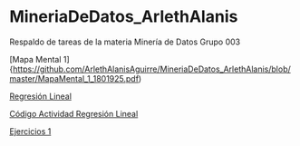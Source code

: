 # MineriaDeDatos_ArlethAlanis
Respaldo de tareas de la materia Minería de Datos Grupo 003

[Mapa Mental 1]{https://github.com/ArlethAlanisAguirre/MineriaDeDatos_ArlethAlanis/blob/master/MapaMental_1_1801925.pdf)

[Regresión Lineal](https://github.com/armandios/armando/blob/master/Presentacion_%7BRegresion%7D_%7BN.%20de%20equipo%7D.pdf)

[Código Actividad Regresión Lineal](https://github.com/soloSergioo/Mineria_de_Datos/blob/master/RegresionL_Temp.ipynb)

[Ejercicios 1](https://github.com/OmarAlejandroGarzaEspinosa/MineriaDeDatos_OmarGarza_1931548/blob/master/Ejercicios1_%7B03%7D_%7B03%7D.pdf)
